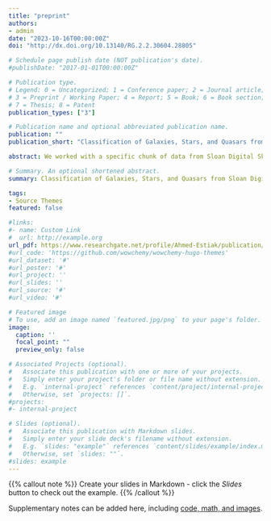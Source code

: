 ```yaml
---
title: "preprint"
authors:
- admin
date: "2023-10-16T00:00:00Z"
doi: "http://dx.doi.org/10.13140/RG.2.2.30604.28805"

# Schedule page publish date (NOT publication's date).
#publishDate: "2017-01-01T00:00:00Z"

# Publication type.
# Legend: 0 = Uncategorized; 1 = Conference paper; 2 = Journal article;
# 3 = Preprint / Working Paper; 4 = Report; 5 = Book; 6 = Book section;
# 7 = Thesis; 8 = Patent
publication_types: ["3"]

# Publication name and optional abbreviated publication name.
publication: ""
publication_short: "Classification of Galaxies, Stars, and Quasars from Sloan Digital Sky Survey Data Release 17 Using Different Machine Learning Techniques"

abstract: We worked with a specific chunk of data from Sloan Digital Sky Survey data release 17. Using machine learning models, we aimed to accurately classify stars, galaxies, and quasars (QSO). We applied a total of 15 different machine learning models to our dataset and then applied a voting classifier as an ensemble technique. Finally, we were able to increase our classification accuracy to 98.36%. We also highlighted comparing our research with a previous study on the same dataset, which had an accuracy of 98%. 

# Summary. An optional shortened abstract.
summary: Classification of Galaxies, Stars, and Quasars from Sloan Digital Sky Survey Data Release 17 Using Different Machine Learning Techniques.

tags:
- Source Themes
featured: false

#links:
#- name: Custom Link
#  url: http://example.org
url_pdf: https://www.researchgate.net/profile/Ahmed-Estiak/publication/374751989_Classification_of_Galaxies_Stars_and_Quasars_from_Sloan_Digital_Sky_Survey_Data_Release_17_Using_Different_Machine_Learning_Techniques/links/652d76ec6725c324010d2b81/Classification-of-Galaxies-Stars-and-Quasars-from-Sloan-Digital-Sky-Survey-Data-Release-17-Using-Different-Machine-Learning-Techniques.pdf?origin=publicationDetail&_sg%5B0%5D=0OBeoYIAkUY2MPHoWVq70vQStKFlMW-ByW5O25dsqFIVudU9p53jOHQNQ2T7Yw4ieBlvzVwOkkVx0naBrqDdwA.B7XECzIhilymvmWYdvTRL89dq6w7BYSSJ6xQ34c1MrhyQGRpTXXn1JMeSlFribrPMWNGSPt-l-gpQ9WacLS1nw&_sg%5B1%5D=7gSEEaNHDvbvY69dH8PQ9vLtQlNjPm_tW48F4KWhSjsbyNBZfFliEdV2ePE2HS7H66NdEKk930GdOw_sXLoh3zAxo-x7CzbIPdFymtMfp-Wy.B7XECzIhilymvmWYdvTRL89dq6w7BYSSJ6xQ34c1MrhyQGRpTXXn1JMeSlFribrPMWNGSPt-l-gpQ9WacLS1nw&_iepl=&_rtd=eyJjb250ZW50SW50ZW50IjoibWFpbkl0ZW0ifQ%3D%3D&_tp=eyJjb250ZXh0Ijp7ImZpcnN0UGFnZSI6Il9kaXJlY3QiLCJwYWdlIjoicHVibGljYXRpb24iLCJwcmV2aW91c1BhZ2UiOiJwcm9maWxlIiwicG9zaXRpb24iOiJwYWdlSGVhZGVyIn19
#url_code: 'https://github.com/wowchemy/wowchemy-hugo-themes'
#url_dataset: '#'
#url_poster: '#'
#url_project: ''
#url_slides: ''
#url_source: '#'
#url_video: '#'

# Featured image
# To use, add an image named `featured.jpg/png` to your page's folder. 
image:
  caption: ''
  focal_point: ""
  preview_only: false

# Associated Projects (optional).
#   Associate this publication with one or more of your projects.
#   Simply enter your project's folder or file name without extension.
#   E.g. `internal-project` references `content/project/internal-project/index.md`.
#   Otherwise, set `projects: []`.
#projects:
#- internal-project

# Slides (optional).
#   Associate this publication with Markdown slides.
#   Simply enter your slide deck's filename without extension.
#   E.g. `slides: "example"` references `content/slides/example/index.md`.
#   Otherwise, set `slides: ""`.
#slides: example
---
```


{{% callout note %}}
Create your slides in Markdown - click the *Slides* button to check out the example.
{{% /callout %}}

Supplementary notes can be added here, including [code, math, and images](https://wowchemy.com/docs/writing-markdown-latex/).
